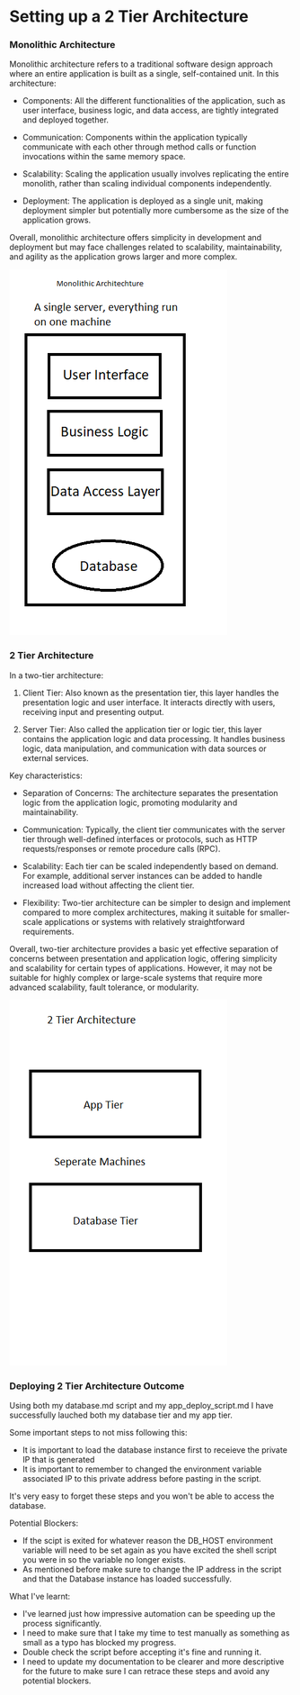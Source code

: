 # Setting up a 2 Tier Architecture

### Monolithic Architecture

Monolithic architecture refers to a traditional software design approach where an entire application is built as a single, self-contained unit. In this architecture:

* Components: All the different functionalities of the application, such as user interface, business logic, and data access, are tightly integrated and deployed together.
  
* Communication: Components within the application typically communicate with each other through method calls or function invocations within the same memory space.
  
* Scalability: Scaling the application usually involves replicating the entire monolith, rather than scaling individual components independently.
  
* Deployment: The application is deployed as a single unit, making deployment simpler but potentially more cumbersome as the size of the application grows.

Overall, monolithic architecture offers simplicity in development and deployment but may face challenges related to scalability, maintainability, and agility as the application grows larger and more complex.

![alt text](Markdown_Images/monolithic_arch.png)

### 2 Tier Architecture

In a two-tier architecture:

1. Client Tier: Also known as the presentation tier, this layer handles the presentation logic and user interface. It interacts directly with users, receiving input and presenting output.
   
2. Server Tier: Also called the application tier or logic tier, this layer contains the application logic and data processing. It handles business logic, data manipulation, and communication with data sources or external services.

Key characteristics:

* Separation of Concerns: The architecture separates the presentation logic from the application logic, promoting modularity and maintainability.
  
* Communication: Typically, the client tier communicates with the server tier through well-defined interfaces or protocols, such as HTTP requests/responses or remote procedure calls (RPC).
  
* Scalability: Each tier can be scaled independently based on demand. For example, additional server instances can be added to handle increased load without affecting the client tier.
  
* Flexibility: Two-tier architecture can be simpler to design and implement compared to more complex architectures, making it suitable for smaller-scale applications or systems with relatively straightforward requirements.
  
Overall, two-tier architecture provides a basic yet effective separation of concerns between presentation and application logic, offering simplicity and scalability for certain types of applications. However, it may not be suitable for highly complex or large-scale systems that require more advanced scalability, fault tolerance, or modularity.

![alt text](Markdown_Images/2_tier_arch.png)

### Deploying 2 Tier Architecture Outcome

Using both my database.md script and my app_deploy_script.md I have successfully lauched both my database tier and my app tier.

Some important steps to not miss following this:

* It is important to load the database instance first to receieve the private IP that is generated
* It is important to remember to changed the environment variable associated IP to this private address before pasting in the script.

It's very easy to forget these steps and you won't be able to access the database.

Potential Blockers:

* If the scipt is exited for whatever reason the DB_HOST environment variable will need to be set again as you have excited the shell script you were in so the variable no longer exists.
* As mentioned before make sure to change the IP address in the script and that the Database instance has loaded successfully.

What I've learnt:

* I've learned just how impressive automation can be speeding up the process significantly.
* I need to make sure that I take my time to test manually as something as small as a typo has blocked my progress.
* Double check the script before accepting it's fine and running it.
* I need to update my documentation to be clearer and more descriptive for the future to make sure I can retrace these steps and avoid any potential blockers.







